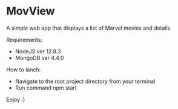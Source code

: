 # MovView
A simple web app that displays a list of Marvel movies and details.

Requirements: 
- NodeJS ver 12.8.3
- MongoDB ver 4.4.0

How to lanch: 
  - Navigate to the root project directory from your terminal
  - Run command npm start
  
Enjoy :)
